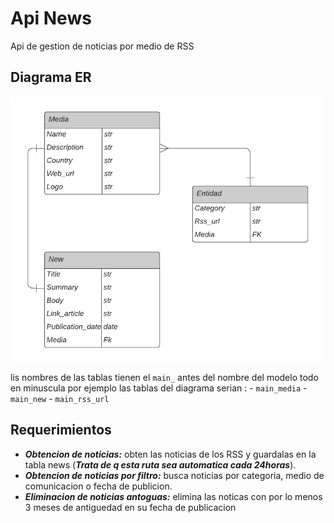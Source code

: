 # Api News
Api de gestion de noticias por medio de RSS 

## Diagrama ER

<div>
    <img src="../imgs/Diagrama_ER%20.png" alt="Descripción de la imagen 1" style="width: 500px;">  
</div>

lis nombres de las tablas tienen el `main_` antes del nombre del modelo todo en minuscula por ejemplo las tablas del diagrama serian :
    - `main_media`
    - `main_new`
    - `main_rss_url`

## Requerimientos
- ***Obtencion de noticias:*** obten las noticias de los RSS y guardalas en la tabla news (***Trata de q esta ruta sea automatica cada 24horas***).
- ***Obtencion de noticias por filtro:*** busca noticias por categoria, medio de comunicacion  o fecha de publicion.
- ***Eliminacion de noticias antoguas:*** elimina las noticas con por lo menos 3 meses de antiguedad en su fecha de publicacion 